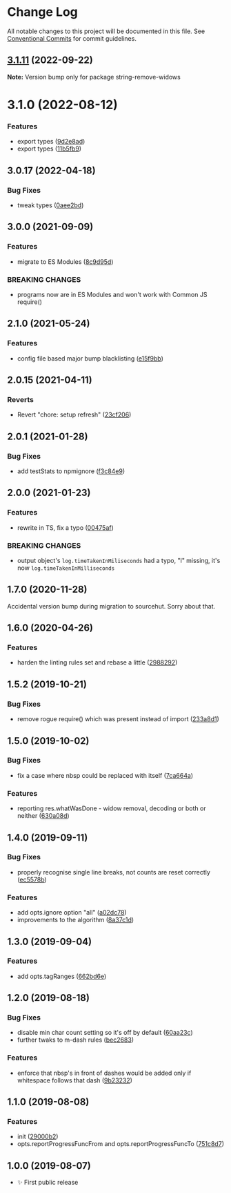 # Change Log

All notable changes to this project will be documented in this file.
See [Conventional Commits](https://conventionalcommits.org) for commit guidelines.

## [3.1.11](https://github.com/codsen/codsen/compare/string-remove-widows@3.1.10...string-remove-widows@3.1.11) (2022-09-22)

**Note:** Version bump only for package string-remove-widows





# 3.1.0 (2022-08-12)

### Features

- export types ([9d2e8ad](https://github.com/codsen/codsen/commit/9d2e8ad18fbac2478fca6d261a5fa8451f3a85f7))
- export types ([11b5fb9](https://github.com/codsen/codsen/commit/11b5fb936ce20e0a77c3a09806773e1cd7695c50))

## 3.0.17 (2022-04-18)

### Bug Fixes

- tweak types ([0aee2bd](https://github.com/codsen/codsen/commit/0aee2bdf4ce7fc7357c56b8a281630c4542c9791))

## 3.0.0 (2021-09-09)

### Features

- migrate to ES Modules ([8c9d95d](https://github.com/codsen/codsen/commit/8c9d95d5dea0b769c2f070397141918a4893d575))

### BREAKING CHANGES

- programs now are in ES Modules and won't work with Common JS require()

## 2.1.0 (2021-05-24)

### Features

- config file based major bump blacklisting ([e15f9bb](https://github.com/codsen/codsen/commit/e15f9bba1c4fd5f847ac28b3f38fa6ee633f5dca))

## 2.0.15 (2021-04-11)

### Reverts

- Revert "chore: setup refresh" ([23cf206](https://github.com/codsen/codsen/commit/23cf206970a087ff0fa04e61f94d919f59ab3881))

## 2.0.1 (2021-01-28)

### Bug Fixes

- add testStats to npmignore ([f3c84e9](https://github.com/codsen/codsen/commit/f3c84e95afc5514214312f913692d85b2e12eb29))

## 2.0.0 (2021-01-23)

### Features

- rewrite in TS, fix a typo ([00475af](https://github.com/codsen/codsen/commit/00475af4accebc91d16e525951201ca0c45c2056))

### BREAKING CHANGES

- output object's `log.timeTakenInMiliseconds` had a typo, "l" missing, it's now `log.timeTakenInMilliseconds`

## 1.7.0 (2020-11-28)

Accidental version bump during migration to sourcehut. Sorry about that.

## 1.6.0 (2020-04-26)

### Features

- harden the linting rules set and rebase a little ([2988292](https://gitlab.com/codsen/codsen/commit/29882925c521853f4458112b72669ec8b2a0cb5b))

## 1.5.2 (2019-10-21)

### Bug Fixes

- remove rogue require() which was present instead of import ([233a8d1](https://gitlab.com/codsen/codsen/commit/233a8d11d70f62c7a521e97207acfdb3b64d5f63))

## 1.5.0 (2019-10-02)

### Bug Fixes

- fix a case where nbsp could be replaced with itself ([7ca664a](https://gitlab.com/codsen/codsen/commit/7ca664a))

### Features

- reporting res.whatWasDone - widow removal, decoding or both or neither ([630a08d](https://gitlab.com/codsen/codsen/commit/630a08d))

## 1.4.0 (2019-09-11)

### Bug Fixes

- properly recognise single line breaks, not counts are reset correctly ([ec5578b](https://gitlab.com/codsen/codsen/commit/ec5578b))

### Features

- add opts.ignore option "all" ([a02dc78](https://gitlab.com/codsen/codsen/commit/a02dc78))
- improvements to the algorithm ([8a37c1d](https://gitlab.com/codsen/codsen/commit/8a37c1d))

## 1.3.0 (2019-09-04)

### Features

- add opts.tagRanges ([662bd6e](https://gitlab.com/codsen/codsen/commit/662bd6e))

## 1.2.0 (2019-08-18)

### Bug Fixes

- disable min char count setting so it's off by default ([60aa23c](https://gitlab.com/codsen/codsen/commit/60aa23c))
- further twaks to m-dash rules ([bec2683](https://gitlab.com/codsen/codsen/commit/bec2683))

### Features

- enforce that nbsp's in front of dashes would be added only if whitespace follows that dash ([9b23232](https://gitlab.com/codsen/codsen/commit/9b23232))

## 1.1.0 (2019-08-08)

### Features

- init ([29000b2](https://gitlab.com/codsen/codsen/commit/29000b2))
- opts.reportProgressFuncFrom and opts.reportProgressFuncTo ([751c8d7](https://gitlab.com/codsen/codsen/commit/751c8d7))

## 1.0.0 (2019-08-07)

- ✨ First public release
